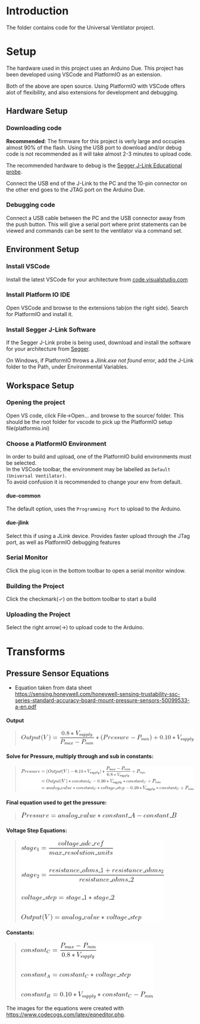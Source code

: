# Introduction
The folder contains code for the Universal Ventilator project.

# Setup
The hardware used in this project uses an Arduino Due. This project has been developed using VSCode and PlatformIO as an extension.

Both of the above are open source. Using PlatformIO with VSCode offers alot of flexibility, and also extensions for development and debugging.

## Hardware Setup

### Downloading code
**Recommended**:
The firmware for this project is verly large and occupies almost 90% of the flash. Using the USB port to download and/or debug code is not recommended as it will take almost 2-3 minutes to upload code.

The recommended hardware to debug is the [Segger J-Link Educational probe](https://www.segger.com/products/debug-probes/j-link/models/j-link-edu-mini/).

Connect the USB end of the J-Link to the PC and the 10-pin connector on the other end goes to the JTAG port on the Arduino Due.

### Debugging code
Connect a USB cable between the PC and the USB connector away from the push button. This will give a serial port where print statements can be viewed and commands can be sent to the ventilator via a command set. 

## Environment Setup

### Install VSCode
Install the latest VSCode for your architecture from [code.visualstudio.com](https://code.visualstudio.com/download)

### Install Platform IO IDE
Open VSCode and browse to the extensions tab(on the right side). Search for PlatformIO and install it.

### Install Segger J-Link Software
If the Segger J-Link probe is being used, download and install the software for your architecture from [Segger](https://www.segger.com/downloads/jlink/).

On Windows, if PlatformIO throws a *Jlink.exe not found* error, add the J-Link folder to the Path, under Environmental Variables.

## Workspace Setup

### Opening the project
Open VS code, click File->Open... and browse to the source/ folder. This should be the root folder for vscode to pick up the PlatformIO setup file(platformio.ini)

### Choose a PlatformIO Environment
In order to build and upload, one of the PlatformIO build environments must be selected.\
In the VSCode toolbar, the environment may be labelled as `Default (Universal Ventilator)`.\
To avoid confusion it is recommended to change your env from default.

#### due-common
The default option, uses the `Programming Port` to upload to the Arduino.

#### due-jlink
Select this if using a JLink device. Provides faster upload through the JTag port, as well as PlatformIO debugging features

### Serial Monitor
Click the plug icon in the bottom toolbar to open a serial monitor window.

### Building the Project

Click the checkmark(✓) on the bottom toolbar to start a build

### Uploading the Project

Select the right arrow(→) to upload code to the Arduino.


# Transforms
## Pressure Sensor Equations

- Equation taken from data
  sheet https://sensing.honeywell.com/honeywell-sensing-trustability-ssc-series-standard-accuracy-board-mount-pressure-sensors-50099533-a-en.pdf

#### Output

> ![Output_V](docs/images/equation_output_v.png)

#### Solve for Pressure, multiply through and sub in constants:

> ![Equation_Pressure](docs/images/equation_pressure.png)

#### Final equation used to get the pressure:

> ![Equation_Final_Pressure](docs/images/equation_pressure_final.png)

#### Voltage Step Equations:

> ![Equations_Voltage_Step](docs/images/equation_voltage_step.png)

#### Constants:

> ![Equation_Constants](docs/images/equation_constants.png)

The images for the equations were created with https://www.codecogs.com/latex/eqneditor.php.
